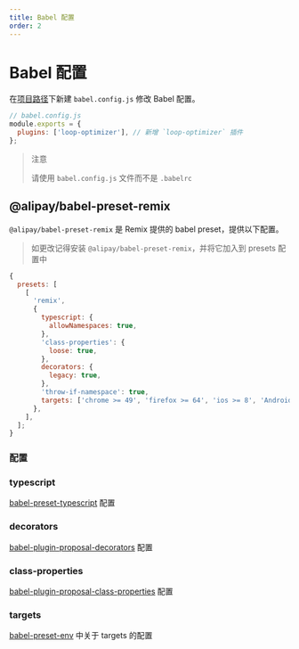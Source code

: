 ```yaml
---
title: Babel 配置
order: 2
---
```


# Babel 配置

在[项目路径](/guide/config/remix#cwd)下新建 `babel.config.js` 修改 Babel 配置。

```js
// babel.config.js
module.exports = {
  plugins: ['loop-optimizer'], // 新增 `loop-optimizer` 插件
};
```

> 注意
>
> 请使用 `babel.config.js` 文件而不是 `.babelrc`

## @alipay/babel-preset-remix

`@alipay/babel-preset-remix` 是 Remix 提供的 babel preset，提供以下配置。

> 如更改记得安装 `@alipay/babel-preset-remix`，并将它加入到 presets 配置中

```js
{
  presets: [
    [
      'remix',
      {
        typescript: {
          allowNamespaces: true,
        },
        'class-properties': {
          loose: true,
        },
        decorators: {
          legacy: true,
        },
        'throw-if-namespace': true,
        targets: ['chrome >= 49', 'firefox >= 64', 'ios >= 8', 'Android > 4.4'],
      },
    ],
  ];
}
```

### 配置

### typescript

[babel-preset-typescript](https://babeljs.io/docs/en/babel-preset-typescript) 配置

### decorators

[babel-plugin-proposal-decorators](https://babeljs.io/docs/en/babel-plugin-proposal-decorators) 配置

### class-properties

[babel-plugin-proposal-class-properties](https://babeljs.io/docs/en/babel-plugin-proposal-class-properties) 配置

### targets

[babel-preset-env](https://www.babeljs.cn/docs/babel-preset-env#targets) 中关于 targets 的配置
